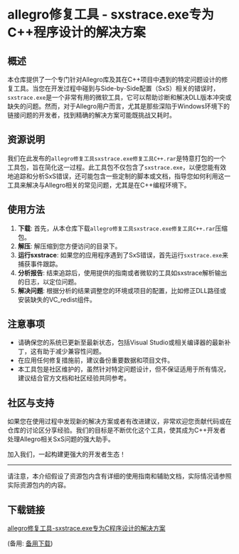 # allegro修复工具 - sxstrace.exe专为C++程序设计的解决方案

## 概述

本仓库提供了一个专门针对Allegro库及其在C++项目中遇到的特定问题设计的修复工具。当您在开发过程中碰到与Side-by-Side配置（SxS）相关的错误时，`sxstrace.exe`是一个非常有用的微软工具，它可以帮助诊断和解决DLL版本冲突或缺失的问题。然而，对于Allegro用户而言，尤其是那些深陷于Windows环境下的链接问题的开发者，找到精确的解决方案可能既挑战又耗时。

## 资源说明

我们在此发布的`allegro修复工具sxstrace.exe修复工具C++.rar`是特意打包的一个工具包，旨在简化这一过程。此工具包不仅包含了`sxstrace.exe`，以便您能有效地追踪和分析SxS错误，还可能包含一些定制的脚本或文档，指导您如何利用这一工具来解决与Allegro相关的常见问题，尤其是在C++编程环境下。

## 使用方法

1. **下载**: 首先，从本仓库下载`allegro修复工具sxstrace.exe修复工具C++.rar`压缩包。
2. **解压**: 解压缩到您方便访问的目录下。
3. **运行sxstrace**: 如果您的应用程序遇到了SxS错误，首先运行`sxstrace.exe`来捕获事件跟踪。
4. **分析报告**: 结束追踪后，使用提供的指南或者微软的工具如sxstrace解析输出的日志，以定位问题。
5. **解决问题**: 根据分析的结果调整您的环境或项目的配置，比如修正DLL路径或安装缺失的VC_redist组件。

## 注意事项

- 请确保您的系统已更新至最新状态，包括Visual Studio或相关编译器的最新补丁，这有助于减少兼容性问题。
- 在应用任何修复措施前，建议备份重要数据和项目文件。
- 本工具包是社区维护的，虽然针对特定问题设计，但不保证适用于所有情况，建议结合官方文档和社区经验共同参考。

## 社区与支持

如果您在使用过程中发现新的解决方案或者有改进建议，非常欢迎您贡献代码或在仓库的讨论区分享经验。我们的目标是不断优化这个工具，使其成为C++开发者处理Allegro相关SxS问题的强大助手。

加入我们，一起构建更强大的开发者生态！

---

请注意，本介绍假设了资源包内含有详细的使用指南和辅助文档，实际情况请参照实际资源包内的内容。

## 下载链接
[allegro修复工具-sxstrace.exe专为C程序设计的解决方案](https://pan.quark.cn/s/f5e3d95ed9e9) 

(备用: [备用下载](https://pan.baidu.com/s/1jBVDuCKsjg01nCnpjKpyCw?pwd=1234))

